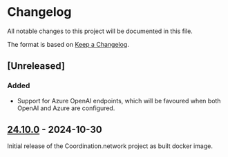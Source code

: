 # Changelog

All notable changes to this project will be documented in this file.

The format is based on [Keep a Changelog](https://keepachangelog.com/en/1.1.0/).

## [Unreleased]

### Added

- Support for Azure OpenAI endpoints, which will be favoured when both OpenAI and Azure are
  configured.

## [24.10.0] - 2024-10-30

Initial release of the Coordination.network project as built docker image.

[24.10.0]: https://github.com/coordnet/coordnet/releases/tag/v24.10.0
